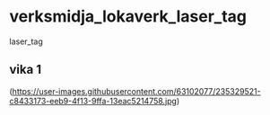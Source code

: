 # verksmidja_lokaverk_laser_tag
laser_tag

<h2>vika 1</h2>



(https://user-images.githubusercontent.com/63102077/235329521-c8433173-eeb9-4f13-9ffa-13eac5214758.jpg)

